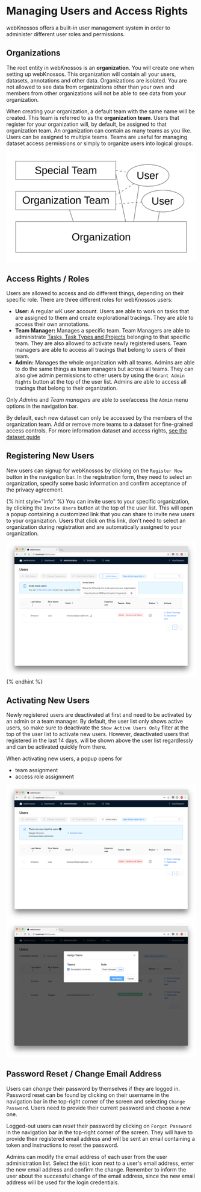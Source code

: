# Managing Users and Access Rights

webKnossos offers a built-in user management system in order to administer different user roles and permissions.

## Organizations

The root entity in webKnossos is an **organization**. You will create one when setting up webKnossos. This organization will contain all your users, datasets, annotations and other data. Organizations are isolated. You are not allowed to see data from organizations other than your own and members from other organizations will not be able to see data from your organization.

When creating your organization, a default team with the same name will be created. This team is referred to as the **organization team**. Users that register for your organization will, by default, be assigned to that organization team. An organization can contain as many teams as you like. Users can be assigned to multiple teams. Teams are useful for managing dataset access permissions or simply to organize users into logical groups.

![All users, annotations, and datasets belong to an organization. By default, all users are assigned to the organization team. Further teams can be created for fine-grained access permissions.](../.gitbook/assets/teams%20%283%29.png)

## Access Rights / Roles

Users are allowed to access and do different things, depending on their specific role. There are three different roles for webKnossos users:

* **User:** A regular wK user account. Users are able to work on tasks that are assigned to them and create explorational tracings. They are able to access their own annotations.
* **Team Manager:** Manages a specific team. Team Managers are able to administrate [Tasks, Task Types and Projects](tasks.md) belonging to that specific team. They are also allowed to activate newly registered users. Team managers are able to access all tracings that belong to users of their team.
* **Admin:** Manages the whole organization with all teams. Admins are able to do the same things as team managers but across all teams. They can also give admin permissions to other users by using the `Grant Admin Rights` button at the top of the user list. Admins are able to access all tracings that belong to their organization.

Only _Admins_ and _Team managers_ are able to see/access the `Admin` menu options in the navigation bar.

By default, each new dataset can only be accessed by the members of the organization team. Add or remove more teams to a dataset for fine-grained access controls. For more information dataset and access rights, [see the dataset guide](sharing.md#general)

## Registering New Users

New users can signup for webKnossos by clicking on the `Register Now` button in the navigation bar. In the registration form, they need to select an organization, specify some basic information and confirm acceptance of the privacy agreement.

{% hint style="info" %}
You can invite users to your specific organization, by clicking the `Invite Users` button at the top of the user list. This will open a popup containing a customized link that you can share to invite new users to your organization. Users that click on this link, don't need to select an organization during registration and are automatically assigned to your organization.

![Send an invite link to new users](../.gitbook/assets/users_invite%20%282%29.png)
{% endhint %}

## Activating New Users

Newly registered users are deactivated at first and need to be activated by an admin or a team manager. By default, the user list only shows active users, so make sure to deactivate the `Show Active Users Only` filter at the top of the user list to activate new users. However, deactivated users that registered in the last 14 days, will be shown above the user list regardlessly and can be activated quickly from there.

When activating new users, a popup opens for

* team assignment
* access role assignment

![Activate new users](../.gitbook/assets/users_activate1.png) ![Assign roles to new users](../.gitbook/assets/users_activate2%20%283%29.png)

## Password Reset / Change Email Address

Users can _change_ their password by themselves if they are logged in. Password reset can be found by clicking on their username in the navigation bar in the top-right corner of the screen and selecting `Change Password`. Users need to provide their current password and choose a new one.

Logged-out users can _reset_ their password by clicking on `Forgot Password` in the navigation bar in the top-right corner of the screen. They will have to provide their registered email address and will be sent an email containing a token and instructions to reset the password.

Admins can modify the email address of each user from the user administration list. Select the `Edit` icon next to a user's email address, enter the new email address and confirm the change. Remember to inform the user about the successful change of the email address, since the new email address will be used for the login credentials.

